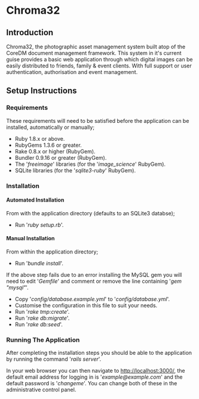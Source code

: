 Chroma32
========

Introduction
------------

Chroma32, the photographic asset management system built atop of
the CoreDM document management framework. This system in it's
current guise provides a basic web application through which
digital images can be easily distributed to friends, family &
event clients. With full support or user authentication,
authorisation and event management.

Setup Instructions
------------------

### Requirements

These requirements will need to be satisfied before the
application can be installed, automatically or manually;

- Ruby 1.8.x or above.
- RubyGems 1.3.6 or greater.
- Rake 0.8.x or higher (RubyGem).
- Bundler 0.9.16 or greater (RubyGem).
- The '_freeimage_' libraries (for the '_image\_science_' RubyGem).
- SQLite libraries (for the '_sqlite3-ruby_' RubyGem).

### Installation

#### Automated Installation

From with the application directory (defaults to an SQLite3
databse);

- Run '_ruby setup.rb_'.

#### Manual Installation

From within the application directory;

- Run '_bundle install_'.

If the above step fails due to an error installing the MySQL gem
you will need to edit '_Gemfile_' and comment or remove the line
containing '_gem \"mysql\"_'.

- Copy '_config/database.example.yml_' to '_config/database.yml_'.
- Customise the configuration in this file to suit your needs.
- Run '_rake tmp:create_'.
- Run '_rake db:migrate_'.
- Run '_rake db:seed_'.


### Running The Application

After completing the installation steps you should be able to
the application by running the command '_rails server_'.

In your web browser you can then navigate to [http://localhost:3000/](http://localhost:3000/),
the default email address for logging in is '_example@example.com_'
and the default password is '_changeme_'. You can change both of these
in the administrative control panel.
